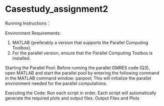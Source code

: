 # Casestudy_assignment2
Running Instructions：

Environment Requirements:
1. MATLAB (preferably a version that supports the Parallel Computing Toolbox).
2. For the parallel version, ensure that the Parallel Computing Toolbox is installed.
   
Starting the Parallel Pool:
Before running the parallel GMRES code (Q3), open MATLAB and start the parallel pool by entering the following command in the MATLAB command window:
parpool;
This will initialize the parallel environment needed for the parallel computations.

Executing the Code:
Run each script in order.
Each script will automatically generate the required plots and output files.
Output Files and Plots
